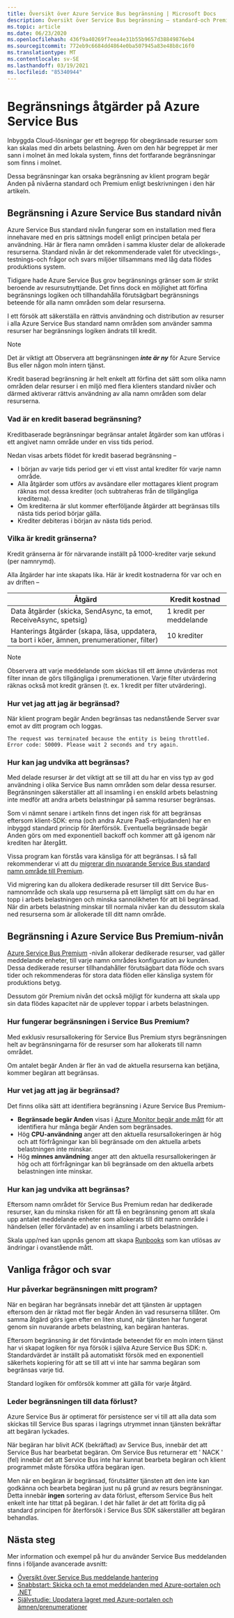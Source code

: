 ```yaml
---
title: Översikt över Azure Service Bus begränsning | Microsoft Docs
description: Översikt över Service Bus begränsning – standard-och Premium-nivåer.
ms.topic: article
ms.date: 06/23/2020
ms.openlocfilehash: 436f9a40269f7eea4e31b55b9657d38849876eb4
ms.sourcegitcommit: 772eb9c6684dd4864e0ba507945a83e48b8c16f0
ms.translationtype: MT
ms.contentlocale: sv-SE
ms.lasthandoff: 03/19/2021
ms.locfileid: "85340944"
---
```

# <a name="throttling-operations-on-azure-service-bus"></a>Begränsnings åtgärder på Azure Service Bus

Inbyggda Cloud-lösningar ger ett begrepp för obegränsade resurser som kan skalas med din arbets belastning. Även om den här begreppet är mer sann i molnet än med lokala system, finns det fortfarande begränsningar som finns i molnet.

Dessa begränsningar kan orsaka begränsning av klient program begär Anden på nivåerna standard och Premium enligt beskrivningen i den här artikeln. 

## <a name="throttling-in-azure-service-bus-standard-tier"></a>Begränsning i Azure Service Bus standard nivån

Azure Service Bus standard nivån fungerar som en installation med flera innehavare med en pris sättnings modell enligt principen betala per användning. Här är flera namn områden i samma kluster delar de allokerade resurserna. Standard nivån är det rekommenderade valet för utvecklings-, testnings-och frågor och svars miljöer tillsammans med låg data flödes produktions system.

Tidigare hade Azure Service Bus grov begränsnings gränser som är strikt beroende av resursutnyttjande. Det finns dock en möjlighet att förfina begränsnings logiken och tillhandahålla förutsägbart begränsnings beteende för alla namn områden som delar resurserna.

I ett försök att säkerställa en rättvis användning och distribution av resurser i alla Azure Service Bus standard namn områden som använder samma resurser har begränsnings logiken ändrats till kredit.

> [!NOTE]
> Det är viktigt att Observera att begränsningen ***inte är ny*** för Azure Service Bus eller någon moln intern tjänst.
>
> Kredit baserad begränsning är helt enkelt att förfina det sätt som olika namn områden delar resurser i en miljö med flera klienters standard nivåer och därmed aktiverar rättvis användning av alla namn områden som delar resurserna.

### <a name="what-is-credit-based-throttling"></a>Vad är en kredit baserad begränsning?

Kreditbaserade begränsningar begränsar antalet åtgärder som kan utföras i ett angivet namn område under en viss tids period. 

Nedan visas arbets flödet för kredit baserad begränsning – 

  * I början av varje tids period ger vi ett visst antal krediter för varje namn område.
  * Alla åtgärder som utförs av avsändare eller mottagares klient program räknas mot dessa krediter (och subtraheras från de tillgängliga krediterna).
  * Om krediterna är slut kommer efterföljande åtgärder att begränsas tills nästa tids period börjar gälla.
  * Krediter debiteras i början av nästa tids period.

### <a name="what-are-the-credit-limits"></a>Vilka är kredit gränserna?

Kredit gränserna är för närvarande inställt på 1000-krediter varje sekund (per namnrymd).

Alla åtgärder har inte skapats lika. Här är kredit kostnaderna för var och en av driften – 

| Åtgärd | Kredit kostnad|
|-----------|-----------|
| Data åtgärder (skicka, SendAsync, ta emot, ReceiveAsync, spetsig) |1 kredit per meddelande |
| Hanterings åtgärder (skapa, läsa, uppdatera, ta bort i köer, ämnen, prenumerationer, filter) | 10 krediter |

> [!NOTE]
> Observera att varje meddelande som skickas till ett ämne utvärderas mot filter innan de görs tillgängliga i prenumerationen.
> Varje filter utvärdering räknas också mot kredit gränsen (t. ex. 1 kredit per filter utvärdering).
>

### <a name="how-will-i-know-that-im-being-throttled"></a>Hur vet jag att jag är begränsad?

När klient program begär Anden begränsas tas nedanstående Server svar emot av ditt program och loggas.

```
The request was terminated because the entity is being throttled. Error code: 50009. Please wait 2 seconds and try again.
```

### <a name="how-can-i-avoid-being-throttled"></a>Hur kan jag undvika att begränsas?

Med delade resurser är det viktigt att se till att du har en viss typ av god användning i olika Service Bus namn områden som delar dessa resurser. Begränsningen säkerställer att all insamling i en enskild arbets belastning inte medför att andra arbets belastningar på samma resurser begränsas.

Som vi nämnt senare i artikeln finns det ingen risk för att begränsas eftersom klient-SDK: erna (och andra Azure PaaS-erbjudanden) har en inbyggd standard princip för återförsök. Eventuella begränsade begär Anden görs om med exponentiell backoff och kommer att gå igenom när krediten har återgått.

Vissa program kan förstås vara känsliga för att begränsas. I så fall rekommenderar vi att du [migrerar din nuvarande Service Bus standard namn område till Premium](service-bus-migrate-standard-premium.md). 

Vid migrering kan du allokera dedikerade resurser till ditt Service Bus-namnområde och skala upp resurserna på ett lämpligt sätt om du har en topp i arbets belastningen och minska sannolikheten för att bli begränsad. När din arbets belastning minskar till normala nivåer kan du dessutom skala ned resurserna som är allokerade till ditt namn område.

## <a name="throttling-in-azure-service-bus-premium-tier"></a>Begränsning i Azure Service Bus Premium-nivån

[Azure Service Bus Premium](service-bus-premium-messaging.md) -nivån allokerar dedikerade resurser, vad gäller meddelande enheter, till varje namn områdes konfiguration av kunden. Dessa dedikerade resurser tillhandahåller förutsägbart data flöde och svars tider och rekommenderas för stora data flöden eller känsliga system för produktions betyg.

Dessutom gör Premium nivån det också möjligt för kunderna att skala upp sin data flödes kapacitet när de upplever toppar i arbets belastningen.

### <a name="how-does-throttling-work-in-service-bus-premium"></a>Hur fungerar begränsningen i Service Bus Premium?

Med exklusiv resursallokering för Service Bus Premium styrs begränsningen helt av begränsningarna för de resurser som har allokerats till namn området.

Om antalet begär Anden är fler än vad de aktuella resurserna kan betjäna, kommer begäran att begränsas.

### <a name="how-will-i-know-that-im-being-throttled"></a>Hur vet jag att jag är begränsad?

Det finns olika sätt att identifiera begränsning i Azure Service Bus Premium- 
  * **Begränsade begär Anden** visas i [Azure Monitor begär ande mått](service-bus-metrics-azure-monitor.md#request-metrics) för att identifiera hur många begär Anden som begränsades.
  * Hög **CPU-användning** anger att den aktuella resursallokeringen är hög och att förfrågningar kan bli begränsade om den aktuella arbets belastningen inte minskar.
  * Hög **minnes användning** anger att den aktuella resursallokeringen är hög och att förfrågningar kan bli begränsade om den aktuella arbets belastningen inte minskar.

### <a name="how-can-i-avoid-being-throttled"></a>Hur kan jag undvika att begränsas?

Eftersom namn området för Service Bus Premium redan har dedikerade resurser, kan du minska risken för att få en begränsning genom att skala upp antalet meddelande enheter som allokerats till ditt namn område i händelsen (eller förväntade) av en insamling i arbets belastningen.

Skala upp/ned kan uppnås genom att skapa [Runbooks](../automation/automation-create-alert-triggered-runbook.md) som kan utlösas av ändringar i ovanstående mått.

## <a name="faqs"></a>Vanliga frågor och svar

### <a name="how-does-throttling-affect-my-application"></a>Hur påverkar begränsningen mitt program?

När en begäran har begränsats innebär det att tjänsten är upptagen eftersom den är riktad mot fler begär Anden än vad resurserna tillåter. Om samma åtgärd görs igen efter en liten stund, när tjänsten har fungerat genom sin nuvarande arbets belastning, kan begäran hanteras.

Eftersom begränsning är det förväntade beteendet för en moln intern tjänst har vi skapat logiken för nya försök i själva Azure Service Bus SDK: n. Standardvärdet är inställt på automatiskt försök med en exponentiell säkerhets kopiering för att se till att vi inte har samma begäran som begränsas varje tid.

Standard logiken för omförsök kommer att gälla för varje åtgärd.

### <a name="does-throttling-result-in-data-loss"></a>Leder begränsningen till data förlust?

Azure Service Bus är optimerat för persistence ser vi till att alla data som skickas till Service Bus sparas i lagrings utrymmet innan tjänsten bekräftar att begäran lyckades.

När begäran har blivit ACK (bekräftad) av Service Bus, innebär det att Service Bus har bearbetat begäran. Om Service Bus returnerar ett ' NACK ' (fel) innebär det att Service Bus inte har kunnat bearbeta begäran och klient programmet måste försöka utföra begäran igen.

Men när en begäran är begränsad, förutsätter tjänsten att den inte kan godkänna och bearbeta begäran just nu på grund av resurs begränsningar. Detta innebär **ingen** sortering av data förlust, eftersom Service Bus helt enkelt inte har tittat på begäran. I det här fallet är det att förlita dig på standard principen för återförsök i Service Bus SDK säkerställer att begäran behandlas.

## <a name="next-steps"></a>Nästa steg

Mer information och exempel på hur du använder Service Bus meddelanden finns i följande avancerade avsnitt:

* [Översikt över Service Bus meddelande hantering](service-bus-messaging-overview.md)
* [Snabbstart: Skicka och ta emot meddelanden med Azure-portalen och .NET](service-bus-quickstart-portal.md)
* [Självstudie: Uppdatera lagret med Azure-portalen och ämnen/prenumerationer](service-bus-tutorial-topics-subscriptions-portal.md)

